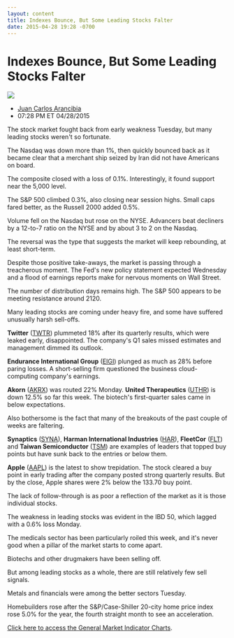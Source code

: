 ```yaml
---
layout: content
title: Indexes Bounce, But Some Leading Stocks Falter
date: 2015-04-28 19:28 -0700
---
```



Indexes Bounce, But Some Leading Stocks Falter
===============================================


![](https://www.investors.com/wp-content/uploads/ibd-migrated-images/MPv_150429_635658314430931987.png)

* [Juan Carlos Arancibia](https://www.investors.com/author/juan-carlos-arancibia/ "Posts by Juan Carlos Arancibia")
* 07:28 PM ET 04/28/2015





The stock market fought back from early weakness Tuesday, but many leading stocks weren't so fortunate.


The Nasdaq was down more than 1%, then quickly bounced back as it became clear that a merchant ship seized by Iran did not have Americans on board.


The composite closed with a loss of 0.1%. Interestingly, it found support near the 5,000 level.


The S&P 500 climbed 0.3%, also closing near session highs. Small caps fared better, as the Russell 2000 added 0.5%.


Volume fell on the Nasdaq but rose on the NYSE. Advancers beat decliners by a 12-to-7 ratio on the NYSE and by about 3 to 2 on the Nasdaq.


The reversal was the type that suggests the market will keep rebounding, at least short-term.


Despite those positive take-aways, the market is passing through a treacherous moment. The Fed's new policy statement expected Wednesday and a flood of earnings reports make for nervous moments on Wall Street.


The number of distribution days remains high. The S&P 500 appears to be meeting resistance around 2120.


Many leading stocks are coming under heavy fire, and some have suffered unusually harsh sell-offs.


**Twitter** ([TWTR](https://research.investors.com/quote.aspx?symbol=TWTR)) plummeted 18% after its quarterly results, which were leaked early, disappointed. The company's Q1 sales missed estimates and management dimmed its outlook.


**Endurance International Group** ([EIGI](https://research.investors.com/quote.aspx?symbol=EIGI)) plunged as much as 28% before paring losses. A short-selling firm questioned the business cloud-computing company's earnings.


**Akorn** ([AKRX](https://research.investors.com/quote.aspx?symbol=AKRX)) was routed 22% Monday. **United Therapeutics** ([UTHR](https://research.investors.com/quote.aspx?symbol=UTHR)) is down 12.5% so far this week. The biotech's first-quarter sales came in below expectations.


Also bothersome is the fact that many of the breakouts of the past couple of weeks are faltering.


**Synaptics** ([SYNA](https://research.investors.com/quote.aspx?symbol=SYNA)), **Harman International Industries** ([HAR](https://research.investors.com/quote.aspx?symbol=HAR)), **FleetCor** ([FLT](https://research.investors.com/quote.aspx?symbol=FLT)) and **Taiwan Semiconductor** ([TSM](https://research.investors.com/quote.aspx?symbol=TSM)) are examples of leaders that topped buy points but have sunk back to the entries or below them.


**Apple** ([AAPL](https://research.investors.com/quote.aspx?symbol=AAPL)) is the latest to show trepidation. The stock cleared a buy point in early trading after the company posted strong quarterly results. But by the close, Apple shares were 2% below the 133.70 buy point.


The lack of follow-through is as poor a reflection of the market as it is those individual stocks.


The weakness in leading stocks was evident in the IBD 50, which lagged with a 0.6% loss Monday.


The medicals sector has been particularly roiled this week, and it's never good when a pillar of the market starts to come apart.


Biotechs and other drugmakers have been selling off.


But among leading stocks as a whole, there are still relatively few sell signals.


Metals and financials were among the better sectors Tuesday.


Homebuilders rose after the S&P/Case-Shiller 20-city home price index rose 5.0% for the year, the fourth straight month to see an acceleration.


[Click here to access the General Market Indicator Charts](https://www.investors.com/pdf/GMI_042915.pdf).




